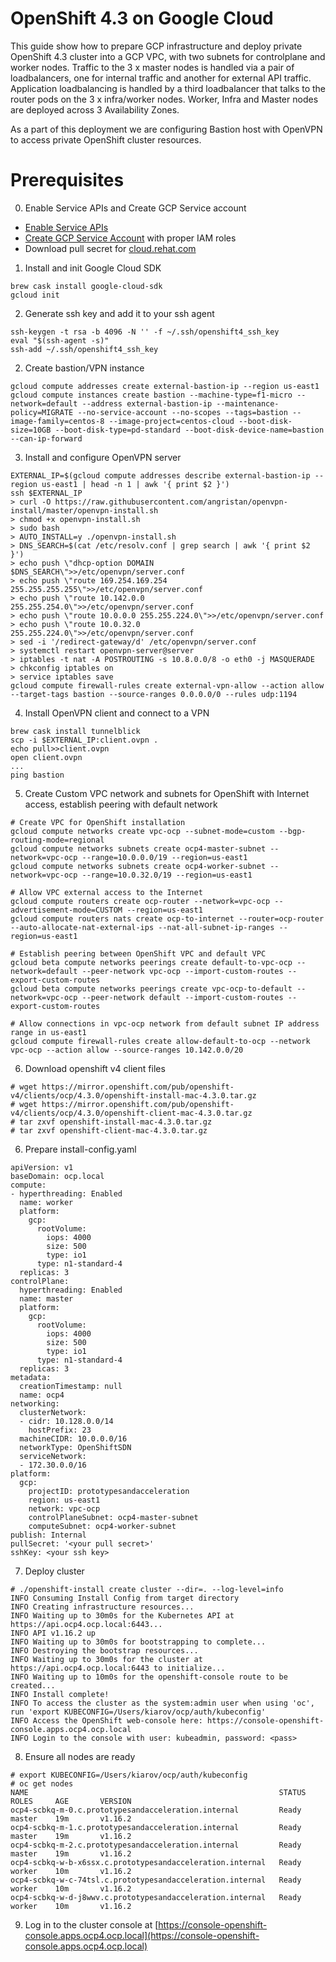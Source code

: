 # OpenShift 4.3 on Google Cloud

This guide show how to prepare GCP infrastructure and deploy private OpenShift 4.3 cluster into a GCP VPC, with two subnets for controlplane and worker nodes.  Traffic to the 3 x master nodes is handled via a pair of loadbalancers, one for internal traffic and another for external API traffic.  Application loadbalancing is handled by a third loadbalancer that talks to the router pods on the 3 x infra/worker nodes.  Worker, Infra and Master nodes are deployed across 3 Availability Zones.

As a part of this deployment we are configuring Bastion host with OpenVPN to access private OpenShift cluster resources.

# Prerequisites

0. Enable Service APIs and Create GCP Service account

* [Enable Service APIs](https://github.com/openshift/installer/blob/master/docs/user/gcp/apis.md)
* [Create GCP Service Account](https://github.com/openshift/installer/blob/master/docs/user/gcp/iam.md) with proper IAM roles
* Download pull secret for [cloud.rehat.com](https://cloud.redhat.com/openshift/install/gcp/installer-provisioned)

1.  Install and init Google Cloud SDK

```
brew cask install google-cloud-sdk
gcloud init
```

2.  Generate ssh key and add it to your ssh agent

```
ssh-keygen -t rsa -b 4096 -N '' -f ~/.ssh/openshift4_ssh_key
eval "$(ssh-agent -s)"
ssh-add ~/.ssh/openshift4_ssh_key
```

2.  Create bastion/VPN instance

```
gcloud compute addresses create external-bastion-ip --region us-east1
gcloud compute instances create bastion --machine-type=f1-micro --network=default --address external-bastion-ip --maintenance-policy=MIGRATE --no-service-account --no-scopes --tags=bastion --image-family=centos-8 --image-project=centos-cloud --boot-disk-size=10GB --boot-disk-type=pd-standard --boot-disk-device-name=bastion --can-ip-forward
```

3. Install and configure OpenVPN server

```
EXTERNAL_IP=$(gcloud compute addresses describe external-bastion-ip --region us-east1 | head -n 1 | awk '{ print $2 }')
ssh $EXTERNAL_IP
> curl -O https://raw.githubusercontent.com/angristan/openvpn-install/master/openvpn-install.sh
> chmod +x openvpn-install.sh
> sudo bash
> AUTO_INSTALL=y ./openvpn-install.sh
> DNS_SEARCH=$(cat /etc/resolv.conf | grep search | awk '{ print $2 }')
> echo push \"dhcp-option DOMAIN $DNS_SEARCH\">>/etc/openvpn/server.conf
> echo push \"route 169.254.169.254 255.255.255.255\">>/etc/openvpn/server.conf
> echo push \"route 10.142.0.0 255.255.254.0\">>/etc/openvpn/server.conf
> echo push \"route 10.0.0.0 255.255.224.0\">>/etc/openvpn/server.conf
> echo push \"route 10.0.32.0 255.255.224.0\">>/etc/openvpn/server.conf
> sed -i '/redirect-gateway/d' /etc/openvpn/server.conf
> systemctl restart openvpn-server@server
> iptables -t nat -A POSTROUTING -s 10.8.0.0/8 -o eth0 -j MASQUERADE
> chkconfig iptables on
> service iptables save
gcloud compute firewall-rules create external-vpn-allow --action allow --target-tags bastion --source-ranges 0.0.0.0/0 --rules udp:1194
```

4. Install OpenVPN client and connect to a VPN

```
brew cask install tunnelblick
scp -i $EXTERNAL_IP:client.ovpn .
echo pull>>client.ovpn
open client.ovpn
...
ping bastion
```

5. Create Custom VPC network and subnets for OpenShift with Internet access, establish peering with default network

```
# Create VPC for OpenShift installation
gcloud compute networks create vpc-ocp --subnet-mode=custom --bgp-routing-mode=regional
gcloud compute networks subnets create ocp4-master-subnet --network=vpc-ocp --range=10.0.0.0/19 --region=us-east1
gcloud compute networks subnets create ocp4-worker-subnet --network=vpc-ocp --range=10.0.32.0/19 --region=us-east1

# Allow VPC external access to the Internet
gcloud compute routers create ocp-router --network=vpc-ocp --advertisement-mode=CUSTOM --region=us-east1 
gcloud compute routers nats create ocp-to-internet --router=ocp-router --auto-allocate-nat-external-ips --nat-all-subnet-ip-ranges --region=us-east1

# Establish peering between OpenShift VPC and default VPC
gcloud beta compute networks peerings create default-to-vpc-ocp --network=default --peer-network vpc-ocp --import-custom-routes --export-custom-routes
gcloud beta compute networks peerings create vpc-ocp-to-default --network=vpc-ocp --peer-network default --import-custom-routes --export-custom-routes

# Allow connections in vpc-ocp network from default subnet IP address range in us-east1
gcloud compute firewall-rules create allow-default-to-ocp --network vpc-ocp --action allow --source-ranges 10.142.0.0/20
```

6. Download openshift v4 client files

```
# wget https://mirror.openshift.com/pub/openshift-v4/clients/ocp/4.3.0/openshift-install-mac-4.3.0.tar.gz
# wget https://mirror.openshift.com/pub/openshift-v4/clients/ocp/4.3.0/openshift-client-mac-4.3.0.tar.gz
# tar zxvf openshift-install-mac-4.3.0.tar.gz
# tar zxvf openshift-client-mac-4.3.0.tar.gz
```

6. Prepare install-config.yaml

```
apiVersion: v1
baseDomain: ocp.local
compute:
- hyperthreading: Enabled
  name: worker
  platform:
    gcp:
      rootVolume:
        iops: 4000
        size: 500
        type: io1
      type: n1-standard-4
  replicas: 3
controlPlane:
  hyperthreading: Enabled
  name: master
  platform:
    gcp:
      rootVolume:
        iops: 4000
        size: 500
        type: io1
      type: n1-standard-4
  replicas: 3
metadata:
  creationTimestamp: null
  name: ocp4
networking:
  clusterNetwork:
  - cidr: 10.128.0.0/14
    hostPrefix: 23
  machineCIDR: 10.0.0.0/16
  networkType: OpenShiftSDN
  serviceNetwork:
  - 172.30.0.0/16
platform:
  gcp:
    projectID: prototypesandacceleration
    region: us-east1
    network: vpc-ocp
    controlPlaneSubnet: ocp4-master-subnet
    computeSubnet: ocp4-worker-subnet
publish: Internal
pullSecret: '<your pull secret>'
sshKey: <your ssh key>
```

7. Deploy cluster

```
# ./openshift-install create cluster --dir=. --log-level=info
INFO Consuming Install Config from target directory
INFO Creating infrastructure resources...
INFO Waiting up to 30m0s for the Kubernetes API at https://api.ocp4.ocp.local:6443...
INFO API v1.16.2 up
INFO Waiting up to 30m0s for bootstrapping to complete...
INFO Destroying the bootstrap resources...
INFO Waiting up to 30m0s for the cluster at https://api.ocp4.ocp.local:6443 to initialize...
INFO Waiting up to 10m0s for the openshift-console route to be created...
INFO Install complete!
INFO To access the cluster as the system:admin user when using 'oc', run 'export KUBECONFIG=/Users/kiarov/ocp/auth/kubeconfig'
INFO Access the OpenShift web-console here: https://console-openshift-console.apps.ocp4.ocp.local
INFO Login to the console with user: kubeadmin, password: <pass>
```

8. Ensure all nodes are ready

```
# export KUBECONFIG=/Users/kiarov/ocp/auth/kubeconfig
# oc get nodes
NAME                                                        STATUS    ROLES     AGE       VERSION
ocp4-scbkq-m-0.c.prototypesandacceleration.internal         Ready     master    19m       v1.16.2
ocp4-scbkq-m-1.c.prototypesandacceleration.internal         Ready     master    19m       v1.16.2
ocp4-scbkq-m-2.c.prototypesandacceleration.internal         Ready     master    19m       v1.16.2
ocp4-scbkq-w-b-x6ssx.c.prototypesandacceleration.internal   Ready     worker    10m       v1.16.2
ocp4-scbkq-w-c-74tsl.c.prototypesandacceleration.internal   Ready     worker    10m       v1.16.2
ocp4-scbkq-w-d-j8wwv.c.prototypesandacceleration.internal   Ready     worker    10m       v1.16.2
```

9. Log in to the cluster console at [https://console-openshift-console.apps.ocp4.ocp.local](https://console-openshift-console.apps.ocp4.ocp.local)
